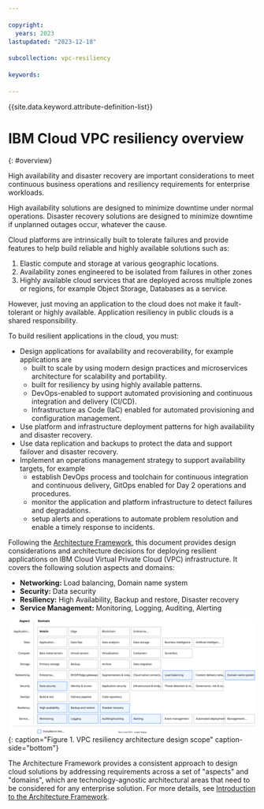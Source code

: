 ```yaml
---

copyright:
  years: 2023
lastupdated: "2023-12-18"

subcollection: vpc-resiliency

keywords:

---
```


{{site.data.keyword.attribute-definition-list}}

# IBM Cloud VPC resiliency overview
{: #overview}

High availability and disaster recovery are important considerations to meet continuous business operations and resiliency requirements for enterprise workloads.

High availability solutions are designed to minimize downtime under normal operations. Disaster recovery solutions are designed to minimize downtime if unplanned outages occur, whatever the cause.

Cloud platforms are intrinsically built to tolerate failures and provide features to help build reliable and highly available solutions such as:

1. Elastic compute and storage at various geographic locations.
2. Availability zones engineered to be isolated from failures in other zones
3. Highly available cloud services that are deployed across multiple zones or regions, for example Object Storage, Databases as a service.

However, just moving an application to the cloud does not make it fault-tolerant or highly available. Application resiliency in public clouds is a shared responsibility.

To build resilient applications in the cloud, you must:
- Design applications for availability and recoverability, for example applications are
    - built to scale by using modern design practices and microservices architecture for scalability and portability.
    - built for resiliency by using highly available patterns.
    - DevOps-enabled to support automated provisioning and continuous integration and delivery (CI/CD).
    - Infrastructure as Code (IaC) enabled for automated provisioning and configuration management.
- Use platform and infrastructure deployment patterns for high availability and disaster recovery.
- Use data replication and backups to protect the data and support failover and disaster recovery.
- Implement an operations management strategy to support availability targets, for example
   - establish DevOps process and toolchain for continuous integration and continuous delivery, GitOps enabled for Day 2 operations and procedures.
   - monitor the application and platform infrastructure to detect failures and degradations.
   - setup alerts and operations to automate problem resolution and enable a timely response to incidents.

Following the [Architecture Framework](/docs/architecture-framework?topic=architecture-framework-intro), this document provides design considerations and architecture decisions for deploying resilient applications on IBM Cloud Virtual Private Cloud (VPC) infrastructure. It covers the following solution aspects and domains:
- **Networking:** Load balancing, Domain name system
- **Security:** Data security
- **Resiliency:** High Availability, Backup and restore, Disaster recovery
- **Service Management:** Monitoring, Logging, Auditing, Alerting

![VPC resiliency architecture design scope](heat-map-vpc-resiliency.svg){: caption="Figure 1. VPC resiliency architecture design scope" caption-side="bottom"}

The Architecture Framework provides a consistent approach to design cloud solutions by addressing requirements across a set of "aspects" and "domains", which are technology-agnostic architectural areas that need to be considered for any enterprise solution. For more details, see [Introduction to the Architecture Framework](/docs/architecture-framework?topic=architecture-framework-intro).

